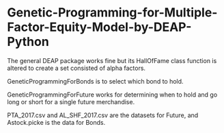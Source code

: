 # Genetic-Programming-for-Multiple-Factor-Equity-Model-by-DEAP-Python

The general DEAP package works fine but its HallOfFame class function is altered to create a set consisted of alpha factors.

GeneticProgrammingForBonds is to select which bond to hold.

GeneticProgrammingForFuture works for determining when to hold and go long or short for a single future merchandise.

PTA_2017.csv and AL_SHF_2017.csv are the datasets for Future, and Astock.picke is the data for Bonds.
